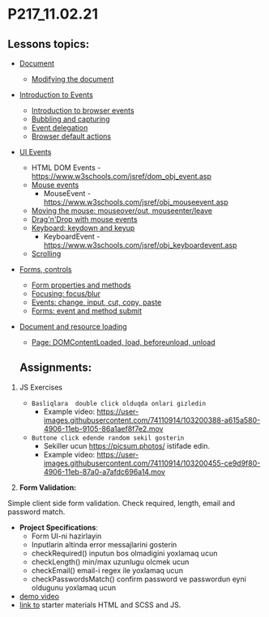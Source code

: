 # P217_11.02.21

## Lessons topics:

- [Document](https://javascript.info/document)
  - [Modifying the document](https://javascript.info/modifying-document)
- [Introduction to Events](https://javascript.info/events)
  - [Introduction to browser events](https://javascript.info/introduction-browser-events)
  - [Bubbling and capturing](https://javascript.info/bubbling-and-capturing)
  - [Event delegation](https://javascript.info/event-delegation)
  - [Browser default actions](https://javascript.info/default-browser-action)
- [UI Events](https://javascript.info/event-details)
  - HTML DOM Events - https://www.w3schools.com/jsref/dom_obj_event.asp
  - [Mouse events](https://javascript.info/mouse-events-basics)
    - MouseEvent - https://www.w3schools.com/jsref/obj_mouseevent.asp
  - [Moving the mouse: mouseover/out, mouseenter/leave](https://javascript.info/mousemove-mouseover-mouseout-mouseenter-mouseleave)
  - [Drag'n'Drop with mouse events](https://javascript.info/mouse-drag-and-drop)
  - [Keyboard: keydown and keyup](https://javascript.info/keyboard-events)
    - KeyboardEvent - https://www.w3schools.com/jsref/obj_keyboardevent.asp
  - [Scrolling](https://javascript.info/onscroll)
- [Forms, controls](https://javascript.info/forms-controls)
  - [Form properties and methods](https://javascript.info/form-elements)
  - [Focusing: focus/blur](https://javascript.info/focus-blur)
  - [Events: change, input, cut, copy, paste](https://javascript.info/events-change-input)
  - [Forms: event and method submit](https://javascript.info/forms-submit)
- [Document and resource loading](https://javascript.info/loading)
  - [Page: DOMContentLoaded, load, beforeunload, unload](https://javascript.info/onload-ondomcontentloaded)
  
  ## Assignments:
1. JS Exercises
   - ``Basliqlara  double click olduqda onlari gizledin``
     - Example video: https://user-images.githubusercontent.com/74110914/103200388-a615a580-4906-11eb-9105-86a1aef8f7e2.mov
   - ``Buttone click edende random sekil gosterin``
     - Sekiller ucun https://picsum.photos/ istifade edin.
     - Example video: https://user-images.githubusercontent.com/74110914/103200455-ce9d9f80-4906-11eb-87a0-a7afdc696a14.mov
     
2. **Form Validation:**

Simple client side form validation. Check required, length, email and password match.

- **Project Specifications**:
  - Form UI-ni hazirlayin
  - Inputlarin altinda error messajlarini gosterin
  - checkRequired() inputun bos olmadigini yoxlamaq ucun
  - checkLength() min/max uzunlugu olcmek ucun
  - checkEmail() email-i regex ile yoxlamaq ucun
  - checkPasswordsMatch() confirm password ve passwordun eyni oldugunu yoxlamaq ucun
- [demo video](https://user-images.githubusercontent.com/74110914/103479626-6a884900-4de8-11eb-9304-b3f0d5433952.mov)
- [link to](https://github.com/codeacademyprogramming/p509-03.01.2021/tree/main/starter) starter materials HTML and SCSS and JS.
